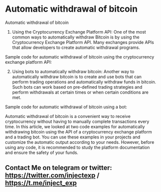 # Automatic withdrawal of bitcoin
Automatic withdrawal of bitcoin

1. Using the Cryptocurrency Exchange Platform API:
One of the most common ways to automatically withdraw Bitcoin is by using the Cryptocurrency Exchange Platform API.
Many exchanges provide APIs that allow developers to create automatic withdrawal programs.

Sample code for automatic withdrawal of bitcoin using the cryptocurrency exchange platform API:

2. Using bots to automatically withdraw bitcoin:
Another way to automatically withdraw bitcoin is to create and use bots that can perform trading operations and automatically withdraw funds in bitcoin.
Such bots can work based on pre-defined trading strategies and perform withdrawals at certain times or when certain conditions are met.

Sample code for automatic withdrawal of bitcoin using a bot:

Automatic withdrawal of bitcoin is a convenient way to receive cryptocurrency without having to manually complete transactions every time.
In this article, we looked at two code examples for automatically withdrawing bitcoin using the API of a cryptocurrency exchange platform and a trading bot.
You can use these examples in your projects and customize the automatic output according to your needs. However, before using any code,
it is recommended to study the platform documentation and ensure the safety of your funds.

## Contact Me on telegram or twitter: https://twitter.com/injectexp / https://t.me/inject_exp

